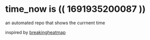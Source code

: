# time_now is (( 1691935200087 ))

an automated repo that shows the currnent time

inspired by [breakingheatmap](https://github.com/breakingheatmap/breakingheatmap)